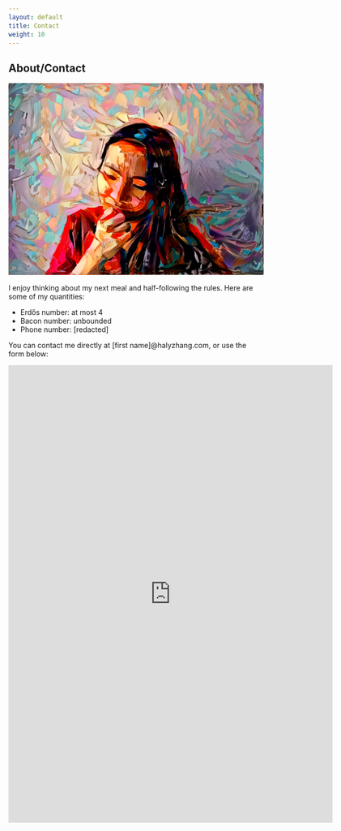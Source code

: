 ```yaml
---
layout: default
title: Contact
weight: 10
---
```


About/Contact
-------------

![picture of me](assets/me.png "picture of me")



I enjoy thinking about my next meal and half-following the rules. Here are some of my quantities:

* Erd&#337;s number: at most 4
* Bacon number: unbounded
* Phone number: [redacted]

You can contact me directly at [first name]@halyzhang.com, or use the form below:

<iframe src="https://docs.google.com/forms/d/e/1FAIpQLSdsc5p2xnvLyWoqQTtgQyYTZ1hGleaKpSmllBNpQaOLfdA5Gw/viewform?embedded=true" width="640" height="902" frameborder="0" marginheight="0" marginwidth="0">Loading...</iframe>
